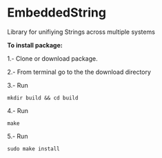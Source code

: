 # EmbeddedString
 
Library for unifiying Strings across multiple systems

<b>To install package:</b>

1.- Clone or download package.

2.- From terminal go to the the download directory

3.- Run 

	mkdir build && cd build

4.- Run 
	
	make

5.- Run 
	
	sudo make install

